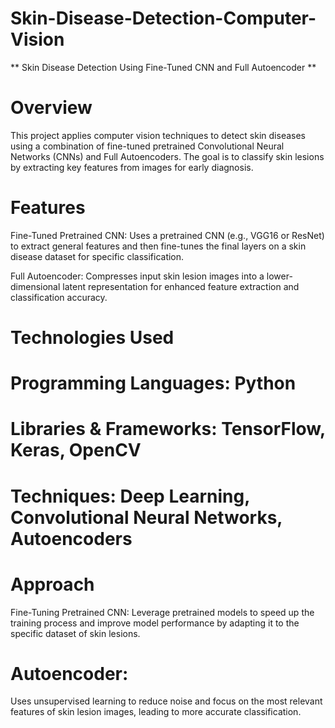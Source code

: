 # Skin-Disease-Detection-Computer-Vision
** Skin Disease Detection Using Fine-Tuned CNN and Full Autoencoder **
# Overview
This project applies computer vision techniques to detect skin diseases using a combination of fine-tuned pretrained Convolutional Neural Networks (CNNs) and Full Autoencoders. The goal is to classify skin lesions by extracting key features from images for early diagnosis.

# Features
Fine-Tuned Pretrained CNN: Uses a pretrained CNN (e.g., VGG16 or ResNet) to extract general features and then fine-tunes the final layers on a skin disease dataset for specific classification.

Full Autoencoder: Compresses input skin lesion images into a lower-dimensional latent representation for enhanced feature extraction and classification accuracy.

# Technologies Used
# Programming Languages: Python

# Libraries & Frameworks: TensorFlow, Keras, OpenCV

# Techniques: Deep Learning, Convolutional Neural Networks, Autoencoders

# Approach
Fine-Tuning Pretrained CNN: Leverage pretrained models to speed up the training process and improve model performance by adapting it to the specific dataset of skin lesions.

# Autoencoder: 
Uses unsupervised learning to reduce noise and focus on the most relevant features of skin lesion images, leading to more accurate classification.
